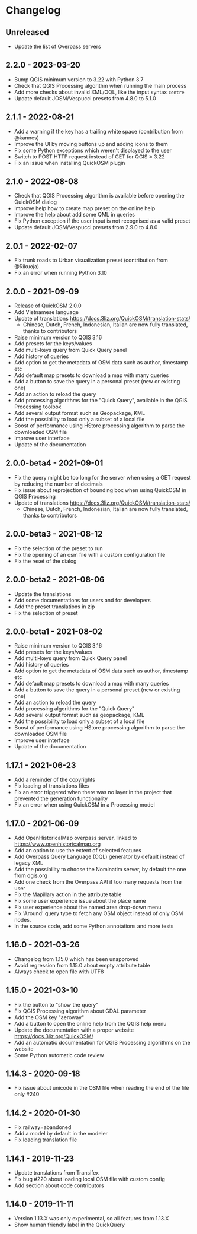 # Changelog

## Unreleased

* Update the list of Overpass servers

## 2.2.0 - 2023-03-20

* Bump QGIS minimum version to 3.22 with Python 3.7
* Check that QGIS Processing algorithm when running the main process
* Add more checks about invalid XML/OQL, like the input syntax `centre`
* Update default JOSM/Vespucci presets from 4.8.0 to 5.1.0

## 2.1.1 - 2022-08-21

* Add a warning if the key has a trailing white space (contribution from @kannes)
* Improve the UI by moving buttons up and adding icons to them
* Fix some Python exceptions which weren't displayed to the user
* Switch to POST HTTP request instead of GET for QGIS ≥ 3.22
* Fix an issue when installing QuickOSM plugin

## 2.1.0 - 2022-08-08

* Check that QGIS Processing algorithm is available before opening the QuickOSM dialog
* Improve help how to create map preset on the online help
* Improve the help about add some QML in queries
* Fix Python exception if the user input is not recognised as a valid preset
* Update default JOSM/Vespucci presets from 2.9.0 to 4.8.0

## 2.0.1 - 2022-02-07

* Fix trunk roads to Urban visualization preset (contribution from @Rikuoja)
* Fix an error when running Python 3.10

## 2.0.0 - 2021-09-09

* Release of QuickOSM 2.0.0
* Add Vietnamese language
* Update of translations https://docs.3liz.org/QuickOSM/translation-stats/
  * Chinese, Dutch, French, Indonesian, Italian are now fully translated, thanks to contributors
* Raise minimum version to QGIS 3.16
* Add presets for the keys/values
* Add multi-keys query from Quick Query panel
* Add history of queries
* Add option to get the metadata of OSM data such as author, timestamp etc
* Add default map presets to download a map with many queries
* Add a button to save the query in a personal preset (new or existing one)
* Add an action to reload the query
* Add processing algorithms for the "Quick Query", available in the QGIS Processing toolbox
* Add several output format such as Geopackage, KML
* Add the possibility to load only a subset of a local file
* Boost of performance using HStore processing algorithm to parse the downloaded OSM file
* Improve user interface
* Update of the documentation

## 2.0.0-beta4 - 2021-09-01

* Fix the query might be too long for the server when using a GET request by reducing the number of decimals
* Fix issue about reprojection of bounding box when using QuickOSM in QGIS Processing
* Update of translations https://docs.3liz.org/QuickOSM/translation-stats/ 
  * Chinese, Dutch, French, Indonesian, Italian are now fully translated, thanks to contributors

## 2.0.0-beta3 - 2021-08-12

* Fix the selection of the preset to run
* Fix the opening of an osm file with a custom configuration file
* Fix the reset of the dialog

## 2.0.0-beta2 - 2021-08-06

* Update the translations
* Add some documentations for users and for developers
* Add the preset translations in zip
* Fix the selection of preset

## 2.0.0-beta1 - 2021-08-02

* Raise minimum version to QGIS 3.16
* Add presets for the keys/values
* Add multi-keys query from Quick Query panel
* Add history of queries
* Add option to get the metadata of OSM data such as author, timestamp etc
* Add default map presets to download a map with many queries
* Add a button to save the query in a personal preset (new or existing one)
* Add an action to reload the query
* Add processing algorithms for the "Quick Query"
* Add several output format such as geopackage, KML
* Add the possibility to load only a subset of a local file
* Boost of performance using HStore processing algorithm to parse the downloaded OSM file
* Improve user interface
* Update of the documentation

## 1.17.1 - 2021-06-23

* Add a reminder of the copyrights
* Fix loading of translations files
* Fix an error triggered when there was no layer in the project that prevented the generation functionality
* Fix an error when using QuickOSM in a Processing model

## 1.17.0 - 2021-06-09

* Add OpenHistoricalMap overpass server, linked to https://www.openhistoricalmap.org
* Add an option to use the extent of selected features
* Add Overpass Query Language (OQL) generator by default instead of legacy XML
* Add the possibility to choose the Nominatim server, by default the one from qgis.org
* Add one check from the Overpass API if too many requests from the user
* Fix the Mapillary action in the attribute table
* Fix some user experience issue about the place name
* Fix user experience about the named area drop-down menu
* Fix 'Around' query type to fetch any OSM object instead of only OSM nodes.  
* In the source code, add some Python annotations and more tests

## 1.16.0 - 2021-03-26

* Changelog from 1.15.0 which has been unapproved
* Avoid regression from 1.15.0 about empty attribute table
* Always check to open file with UTF8

## 1.15.0 - 2021-03-10

* Fix the button to "show the query"
* Fix QGIS Processing algorithm about GDAL parameter
* Add the OSM key "aeroway"
* Add a button to open the online help from the QGIS help menu
* Update the documentation with a proper website https://docs.3liz.org/QuickOSM/
* Add an automatic documentation for QGIS Processing algorithms on the website
* Some Python automatic code review

## 1.14.3 - 2020-09-18

* Fix issue about unicode in the OSM file when reading the end of the file only #240

## 1.14.2 - 2020-01-30

* Fix railway=abandoned
* Add a model by default in the modeler
* Fix loading translation file

## 1.14.1 - 2019-11-23

* Update translations from Transifex
* Fix bug #220 about loading local OSM file with custom config
* Add section about code contributors

## 1.14.0 - 2019-11-11

* Version 1.13.X was only experimental, so all features from 1.13.X
* Show human friendly label in the QuickQuery
